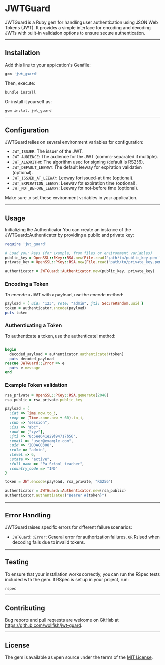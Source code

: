 # JWTGuard

JWTGuard is a Ruby gem for handling user authentication using JSON Web Tokens (JWT). It provides a simple interface for
encoding and decoding JWTs with built-in validation options to ensure secure authentication.

---

## Installation

Add this line to your application's Gemfile:

```ruby
gem 'jwt_guard'
```

Then, execute:

```shell
bundle install
```

Or install it yourself as:

```shell
gem install jwt_guard
```

---

## Configuration

JWTGuard relies on several environment variables for configuration:

- `JWT_ISSUER`: The issuer of the JWT.
- `JWT_AUDIENCE`: The audience for the JWT (comma-separated if multiple).
- `JWT_ALGORITHM`: The algorithm used for signing (default is RS256).
- `JWT_DEFAULT_LEEWAY`: The default leeway for expiration validation (optional).
- `JWT_ISSUED_AT_LEEWAY`: Leeway for issued-at time (optional).
- `JWT_EXPIRATION_LEEWAY`: Leeway for expiration time (optional).
- `JWT_NOT_BEFORE_LEEWAY`: Leeway for not-before time (optional).

Make sure to set these environment variables in your application.

---

## Usage

Initializing the Authenticator
You can create an instance of the JWTGuard::Authenticator by providing a public and private key:

```ruby
require 'jwt_guard'

# Load your keys (for example, from files or environment variables)
public_key = OpenSSL::PKey::RSA.new(File.read('path/to/public_key.pem'))
private_key = OpenSSL::PKey::RSA.new(File.read('path/to/private_key.pem'))

authenticator = JWTGuard::Authenticator.new(public_key, private_key)
```

### Encoding a Token

To encode a JWT with a payload, use the encode method:

```ruby
payload = { uid: "123", role: "admin", jti: SecureRandom.uuid }
token = authenticator.encode(payload)
puts token
```

### Authenticating a Token

To authenticate a token, use the authenticate! method:

```ruby

begin
  decoded_payload = authenticator.authenticate!(token)
  puts decoded_payload
rescue JWTGuard::Error => e
  puts e.message
end
```

### Example Token validation

```ruby
rsa_private = OpenSSL::PKey::RSA.generate(2048)
rsa_public = rsa_private.public_key

payload = {
  :iat => Time.now.to_i,
  :exp => (Time.zone.now + 60).to_i,
  :sub => "session",
  :iss => "abc",
  :aud => ["xyz"],
  :jti => "8c5ee641e29b94717b56",
  :email => "user@example.com",
  :uid => "ID0AC0308",
  :role => "admin",
  :level => 6,
  :state => "active",
  :full_name => "Pa School teacher",
  :country_code => "IND"
}

token = JWT.encode(payload, rsa_private, "RS256")

authenticator = JWTGuard::Authenticator.new(rsa_public)
authenticator.authenticate!("Bearer #{token}")
```

---

## Error Handling

JWTGuard raises specific errors for different failure scenarios:

- `JWTGuard::Error`: General error for authorization failures. `OR` Raised when decoding fails due to invalid tokens.

---

## Testing

To ensure that your installation works correctly, you can run the RSpec tests included with the gem. If RSpec is set up
in your project, run:

```shell
rspec
```

---

## Contributing

Bug reports and pull requests are welcome on GitHub at https://github.com/wollfish/jwt-guard.

---

## License

The gem is available as open source under the terms of the [MIT License](https://opensource.org/licenses/MIT).

